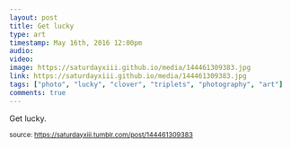 ```yaml
---
layout: post
title: Get lucky
type: art
timestamp: May 16th, 2016 12:00pm
audio: 
video: 
image: https://saturdayxiii.github.io/media/144461309383.jpg
link: https://saturdayxiii.github.io/media/144461309383.jpg
tags: ["photo", "lucky", "clover", "triplets", "photography", "art"]
comments: true
---
```


Get lucky.
 
  
<small>source: https://saturdayxiii.tumblr.com/post/144461309383</small>